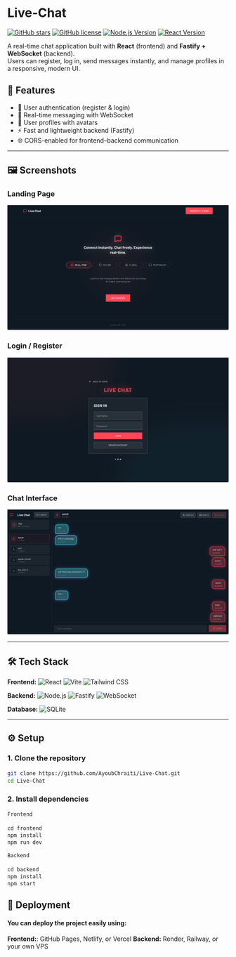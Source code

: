 # Live-Chat

[![GitHub stars](https://img.shields.io/github/stars/your-username/Live-Chat?style=social)](https://github.com/your-username/Live-Chat) [![GitHub license](https://img.shields.io/github/license/your-username/Live-Chat)](https://github.com/your-username/Live-Chat/blob/main/LICENSE) [![Node.js Version](https://img.shields.io/badge/node-%3E%3D%2020.0.0-green)](https://nodejs.org/) [![React Version](https://img.shields.io/badge/react-18.2.0-blue)](https://reactjs.org/)

A real-time chat application built with **React** (frontend) and **Fastify + WebSocket** (backend).  
Users can register, log in, send messages instantly, and manage profiles in a responsive, modern UI.

## 🚀 Features

- 🔐 User authentication (register & login)
- 💬 Real-time messaging with WebSocket
- 👤 User profiles with avatars
- ⚡ Fast and lightweight backend (Fastify)
- 🌐 CORS-enabled for frontend–backend communication

---

## 🖼️ Screenshots

### Landing Page  
![Profile Screenshot](./front/src/assets/landingPage.png)

### Login / Register  
![Login Screenshot](./front/src/assets/LoginRegister.png)

### Chat Interface  
![Chat Screenshot](./front/src/assets/ChatUI.png)

---

## 🛠️ Tech Stack

**Frontend:** ![React](https://img.shields.io/badge/React-61DAFB?logo=react&logoColor=white&style=flat-square) ![Vite](https://img.shields.io/badge/Vite-646cff?logo=vite&logoColor=white&style=flat-square) ![Tailwind CSS](https://img.shields.io/badge/Tailwind%20CSS-06B6D4?logo=tailwindcss&logoColor=white&style=flat-square)

**Backend:** ![Node.js](https://img.shields.io/badge/Node.js-339933?logo=node.js&logoColor=white&style=flat-square) ![Fastify](https://img.shields.io/badge/Fastify-000000?logo=fastify&logoColor=white&style=flat-square) ![WebSocket](https://img.shields.io/badge/WebSocket-007ACC?logo=websocket&logoColor=white&style=flat-square)

**Database:** ![SQLite](https://img.shields.io/badge/SQLite-003B57?logo=sqlite&logoColor=white&style=flat-square)

---

## ⚙️ Setup

### 1. Clone the repository
```bash
git clone https://github.com/AyoubChraiti/Live-Chat.git
cd Live-Chat
```

### 2. Install dependencies
```
Frontend

cd frontend
npm install
npm run dev
```
```
Backend

cd backend
npm install
npm start
```

## 📡 Deployment

#### You can deploy the project easily using:

**Frontend:**: GitHub Pages, Netlify, or Vercel
**Backend:** Render, Railway, or your own VPS
